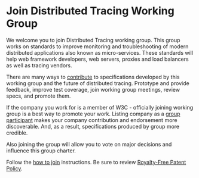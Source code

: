 # Join Distributed Tracing Working Group

We welcome you to join Distributed Tracing working group. This group works on
standards to improve monitoring and troubleshooting of modern distributed
applications also known as micro-services. These standards will help web
framework developers, web servers, proxies and load balancers as well as tracing
vendors.

There are many ways to [contribute](CONTRIBUTING.md) to specifications developed
by this working group and the future of distributed tracing. Prototype and
provide feedback, improve test coverage, join working group meetings, review
specs, and promote them.

If the company you work for is a member of W3C - officially joining working
group is a best way to promote your work. Listing company as a [group
participant](https://www.w3.org/2000/09/dbwg/details?group=108594&order=org&public=1)
makes your company contribution and endorsement more discoverable. And, as a
result, specifications produced by group more credible.

Also joining the group will allow you to vote on major decisions and influence
this group charter.

Follow the [how to join](https://www.w3.org/2004/01/pp-impl/108594/join)
instructions. Be sure to review [Royalty-Free Patent
Policy](https://www.w3.org/2004/01/pp-impl/108594/status).
